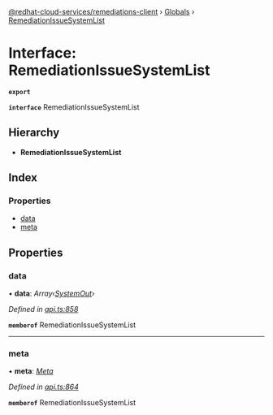 [@redhat-cloud-services/remediations-client](../README.md) › [Globals](../globals.md) › [RemediationIssueSystemList](remediationissuesystemlist.md)

# Interface: RemediationIssueSystemList

**`export`** 

**`interface`** RemediationIssueSystemList

## Hierarchy

* **RemediationIssueSystemList**

## Index

### Properties

* [data](remediationissuesystemlist.md#data)
* [meta](remediationissuesystemlist.md#meta)

## Properties

###  data

• **data**: *Array‹[SystemOut](systemout.md)›*

*Defined in [api.ts:858](https://github.com/fhlavac/javascript-clients/blob/master/packages/remediations/api.ts#L858)*

**`memberof`** RemediationIssueSystemList

___

###  meta

• **meta**: *[Meta](meta.md)*

*Defined in [api.ts:864](https://github.com/fhlavac/javascript-clients/blob/master/packages/remediations/api.ts#L864)*

**`memberof`** RemediationIssueSystemList
